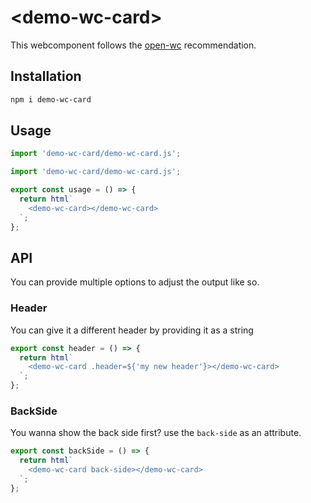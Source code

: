 # <demo-wc-card\>

This webcomponent follows the [open-wc](https://github.com/open-wc/open-wc) recommendation.

## Installation

```bash
npm i demo-wc-card
```

## Usage

```js
import 'demo-wc-card/demo-wc-card.js';
```

```js script
import 'demo-wc-card/demo-wc-card.js';
```

```js story
export const usage = () => {
  return html`
    <demo-wc-card></demo-wc-card>
  `;
};
```

## API

You can provide multiple options to adjust the output like so.

### Header

You can give it a different header by providing it as a string

```js story
export const header = () => {
  return html`
    <demo-wc-card .header=${'my new header'}></demo-wc-card>
  `;
};
```

### BackSide

You wanna show the back side first? use the `back-side` as an attribute.

```js story
export const backSide = () => {
  return html`
    <demo-wc-card back-side></demo-wc-card>
  `;
};
```
